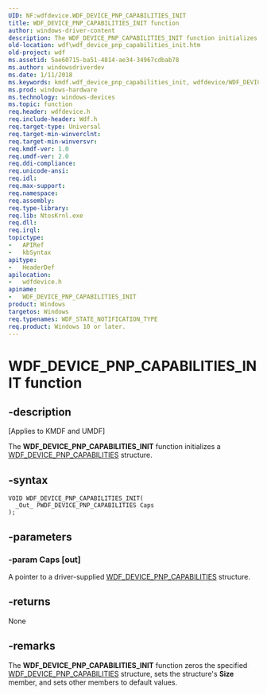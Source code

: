 ```yaml
---
UID: NF:wdfdevice.WDF_DEVICE_PNP_CAPABILITIES_INIT
title: WDF_DEVICE_PNP_CAPABILITIES_INIT function
author: windows-driver-content
description: The WDF_DEVICE_PNP_CAPABILITIES_INIT function initializes a WDF_DEVICE_PNP_CAPABILITIES structure.
old-location: wdf\wdf_device_pnp_capabilities_init.htm
old-project: wdf
ms.assetid: 5ae60715-ba51-4814-ae34-34967cdbab78
ms.author: windowsdriverdev
ms.date: 1/11/2018
ms.keywords: kmdf.wdf_device_pnp_capabilities_init, wdfdevice/WDF_DEVICE_PNP_CAPABILITIES_INIT, wdf.wdf_device_pnp_capabilities_init, WDF_DEVICE_PNP_CAPABILITIES_INIT, DFDeviceObjectGeneralRef_630e05dc-1566-4dc4-b35c-d9b756629c99.xml, WDF_DEVICE_PNP_CAPABILITIES_INIT function
ms.prod: windows-hardware
ms.technology: windows-devices
ms.topic: function
req.header: wdfdevice.h
req.include-header: Wdf.h
req.target-type: Universal
req.target-min-winverclnt: 
req.target-min-winversvr: 
req.kmdf-ver: 1.0
req.umdf-ver: 2.0
req.ddi-compliance: 
req.unicode-ansi: 
req.idl: 
req.max-support: 
req.namespace: 
req.assembly: 
req.type-library: 
req.lib: NtosKrnl.exe
req.dll: 
req.irql: 
topictype: 
-	APIRef
-	kbSyntax
apitype: 
-	HeaderDef
apilocation: 
-	wdfdevice.h
apiname: 
-	WDF_DEVICE_PNP_CAPABILITIES_INIT
product: Windows
targetos: Windows
req.typenames: WDF_STATE_NOTIFICATION_TYPE
req.product: Windows 10 or later.
---
```


# WDF_DEVICE_PNP_CAPABILITIES_INIT function


## -description


<p class="CCE_Message">[Applies to KMDF and UMDF]

The <b>WDF_DEVICE_PNP_CAPABILITIES_INIT</b> function initializes a <a href="..\wdfdevice\ns-wdfdevice-_wdf_device_pnp_capabilities.md">WDF_DEVICE_PNP_CAPABILITIES</a> structure.


## -syntax


````
VOID WDF_DEVICE_PNP_CAPABILITIES_INIT(
  _Out_ PWDF_DEVICE_PNP_CAPABILITIES Caps
);
````


## -parameters




### -param Caps [out]

A pointer to a driver-supplied <a href="..\wdfdevice\ns-wdfdevice-_wdf_device_pnp_capabilities.md">WDF_DEVICE_PNP_CAPABILITIES</a> structure.


## -returns


None



## -remarks


The <b>WDF_DEVICE_PNP_CAPABILITIES_INIT</b> function zeros the specified <a href="..\wdfdevice\ns-wdfdevice-_wdf_device_pnp_capabilities.md">WDF_DEVICE_PNP_CAPABILITIES</a> structure, sets the structure's <b>Size</b> member, and sets other members to default values.


